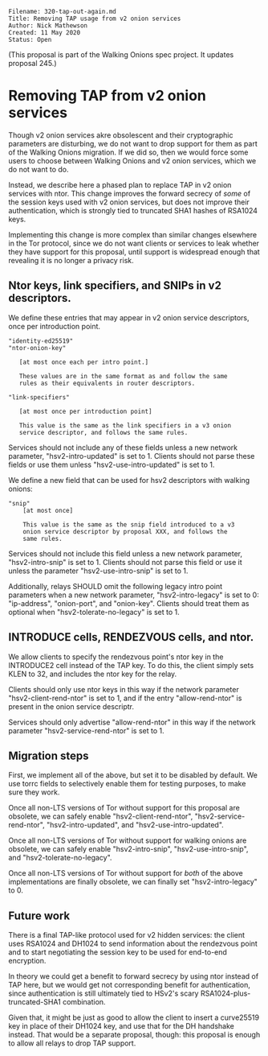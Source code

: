 ```
Filename: 320-tap-out-again.md
Title: Removing TAP usage from v2 onion services
Author: Nick Mathewson
Created: 11 May 2020
Status: Open
```

(This proposal is part of the Walking Onions spec project.  It updates
proposal 245.)

# Removing TAP from v2 onion services

Though v2 onion services akre obsolescent and their cryptographic
parameters are disturbing, we do not want to drop support for them
as part of the Walking Onions migration.  If we did so, then we
would force some users to choose between Walking Onions and v2 onion
services, which we do not want to do.

Instead, we describe here a phased plan to replace TAP in v2 onion
services with ntor.  This change improves the forward secrecy of
_some_ of the session keys used with v2 onion services, but does not
improve their authentication, which is strongly tied to truncated
SHA1 hashes of RSA1024 keys.

Implementing this change is more complex than similar changes
elsewhere in the Tor protocol, since we do not want clients or
services to leak whether they have support for this proposal, until
support is widespread enough that revealing it is no longer a
privacy risk.

## Ntor keys, link specifiers, and SNIPs in v2 descriptors.

We define these entries that may appear in v2 onion service
descriptors, once per introduction point.

    "identity-ed25519"
    "ntor-onion-key"

       [at most once each per intro point.]

       These values are in the same format as and follow the same
       rules as their equivalents in router descriptors.

    "link-specifiers"

       [at most once per introduction point]

       This value is the same as the link specifiers in a v3 onion
       service descriptor, and follows the same rules.

Services should not include any of these fields unless a new network
parameter, "hsv2-intro-updated" is set to 1. Clients should not parse
these fields or use them unless "hsv2-use-intro-updated" is set to 1.

We define a new field that can be used for hsv2 descriptors with
walking onions:

    "snip"
        [at most once]

        This value is the same as the snip field introduced to a v3
        onion service descriptor by proposal XXX, and follows the
        same rules.

Services should not include this field unless a new network parameter,
"hsv2-intro-snip" is set to 1. Clients should not parse this field or use it
unless the parameter "hsv2-use-intro-snip" is set to 1.

Additionally, relays SHOULD omit the following legacy intro point
parameters when a new network parameter, "hsv2-intro-legacy" is set
to 0: "ip-address", "onion-port", and "onion-key". Clients should
treat them as optional when "hsv2-tolerate-no-legacy" is set to 1.

## INTRODUCE cells, RENDEZVOUS cells, and ntor.

We allow clients to specify the rendezvous point's ntor key in the
INTRODUCE2 cell instead of the TAP key.  To do this, the client
simply sets KLEN to 32, and includes the ntor key for the relay.

Clients should only use ntor keys in this way if the network parameter
"hsv2-client-rend-ntor" is set to 1, and if the entry "allow-rend-ntor"
is present in the onion service descriptr.

Services should only advertise "allow-rend-ntor" in this way if the
network parameter "hsv2-service-rend-ntor" is set to 1.

## Migration steps

First, we implement all of the above, but set it to be disabled by
default.  We use torrc fields to selectively enable them for testing
purposes, to make sure they work.

Once all non-LTS versions of Tor without support for this proposal are
obsolete, we can safely enable "hsv2-client-rend-ntor",
"hsv2-service-rend-ntor", "hsv2-intro-updated", and
"hsv2-use-intro-updated".

Once all non-LTS versions of Tor without support for walking onions
are obsolete, we can safely enable "hsv2-intro-snip",
"hsv2-use-intro-snip", and "hsv2-tolerate-no-legacy".

Once all non-LTS versions of Tor without support for _both_ of the
above implementations are finally obsolete, we can finally set
"hsv2-intro-legacy" to 0.

## Future work

There is a final TAP-like protocol used for v2 hidden services: the
client uses RSA1024 and DH1024 to send information about the
rendezvous point and to start negotiating the session key to be used
for end-to-end encryption.

In theory we could get a benefit to forward secrecy by using ntor
instead of TAP here, but we would get not corresponding benefit for
authentication, since authentication is still ultimately tied to
HSv2's scary RSA1024-plus-truncated-SHA1 combination.

Given that, it might be just as good to allow the client to insert
a curve25519 key in place of their DH1024 key, and use that for the
DH handshake instead.  That would be a separate proposal, though:
this proposal is enough to allow all relays to drop TAP support.
